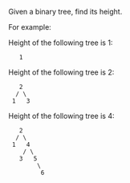 
Given a binary tree, find its height.

For example:

Height of the following tree is 1:

```
   1
```

Height of the following tree is 2:

```
   2
  / \
 1   3
```

Height of the following tree is 4:

```
   2
  / \
 1   4
    / \
   3   5
        \
         6
```
